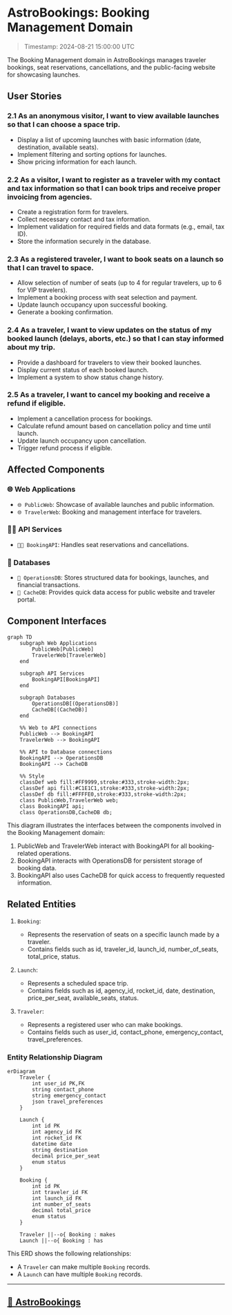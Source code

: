 # AstroBookings: Booking Management Domain

> Timestamp: 2024-08-21 15:00:00 UTC

The Booking Management domain in AstroBookings manages traveler bookings, seat reservations, cancellations, and the public-facing website for showcasing launches.

## User Stories

### 2.1 As an anonymous visitor, I want to view available launches so that I can choose a space trip.

- Display a list of upcoming launches with basic information (date, destination, available seats).
- Implement filtering and sorting options for launches.
- Show pricing information for each launch.

### 2.2 As a visitor, I want to register as a traveler with my contact and tax information so that I can book trips and receive proper invoicing from agencies.

- Create a registration form for travelers.
- Collect necessary contact and tax information.
- Implement validation for required fields and data formats (e.g., email, tax ID).
- Store the information securely in the database.

### 2.3 As a registered traveler, I want to book seats on a launch so that I can travel to space.

- Allow selection of number of seats (up to 4 for regular travelers, up to 6 for VIP travelers).
- Implement a booking process with seat selection and payment.
- Update launch occupancy upon successful booking.
- Generate a booking confirmation.

### 2.4 As a traveler, I want to view updates on the status of my booked launch (delays, aborts, etc.) so that I can stay informed about my trip.

- Provide a dashboard for travelers to view their booked launches.
- Display current status of each booked launch.
- Implement a system to show status change history.

### 2.5 As a traveler, I want to cancel my booking and receive a refund if eligible.

- Implement a cancellation process for bookings.
- Calculate refund amount based on cancellation policy and time until launch.
- Update launch occupancy upon cancellation.
- Trigger refund process if eligible.

## Affected Components

### 🌐 Web Applications

- `🌐 PublicWeb`: Showcase of available launches and public information.
- `🌐 TravelerWeb`: Booking and management interface for travelers.

### 🧑‍💼 API Services

- `🧑‍💼 BookingAPI`: Handles seat reservations and cancellations.

### 📇 Databases

- `📇 OperationsDB`: Stores structured data for bookings, launches, and financial transactions.
- `📇 CacheDB`: Provides quick data access for public website and traveler portal.

## Component Interfaces

```mermaid
graph TD
    subgraph Web Applications
        PublicWeb[PublicWeb]
        TravelerWeb[TravelerWeb]
    end

    subgraph API Services
        BookingAPI[BookingAPI]
    end

    subgraph Databases
        OperationsDB[(OperationsDB)]
        CacheDB[(CacheDB)]
    end

    %% Web to API connections
    PublicWeb --> BookingAPI
    TravelerWeb --> BookingAPI

    %% API to Database connections
    BookingAPI --> OperationsDB
    BookingAPI --> CacheDB

    %% Style
    classDef web fill:#FF9999,stroke:#333,stroke-width:2px;
    classDef api fill:#C1E1C1,stroke:#333,stroke-width:2px;
    classDef db fill:#FFFFE0,stroke:#333,stroke-width:2px;
    class PublicWeb,TravelerWeb web;
    class BookingAPI api;
    class OperationsDB,CacheDB db;
```

This diagram illustrates the interfaces between the components involved in the Booking Management domain:

1. PublicWeb and TravelerWeb interact with BookingAPI for all booking-related operations.
2. BookingAPI interacts with OperationsDB for persistent storage of booking data.
3. BookingAPI also uses CacheDB for quick access to frequently requested information.

## Related Entities

1. `Booking`:

   - Represents the reservation of seats on a specific launch made by a traveler.
   - Contains fields such as id, traveler_id, launch_id, number_of_seats, total_price, status.

2. `Launch`:

   - Represents a scheduled space trip.
   - Contains fields such as id, agency_id, rocket_id, date, destination, price_per_seat, available_seats, status.

3. `Traveler`:
   - Represents a registered user who can make bookings.
   - Contains fields such as user_id, contact_phone, emergency_contact, travel_preferences.

### Entity Relationship Diagram

```mermaid
erDiagram
    Traveler {
        int user_id PK,FK
        string contact_phone
        string emergency_contact
        json travel_preferences
    }

    Launch {
        int id PK
        int agency_id FK
        int rocket_id FK
        datetime date
        string destination
        decimal price_per_seat
        enum status
    }

    Booking {
        int id PK
        int traveler_id FK
        int launch_id FK
        int number_of_seats
        decimal total_price
        enum status
    }

    Traveler ||--o{ Booking : makes
    Launch ||--o{ Booking : has
```

This ERD shows the following relationships:

- A `Traveler` can make multiple `Booking` records.
- A `Launch` can have multiple `Booking` records.

---

## [🚀 AstroBookings](https://github.com/AstroBookings)
